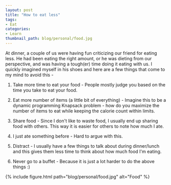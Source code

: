 ```yaml
---
layout: post
title: "How to eat less"
tags:
- Eat
categories:
- Learn
thumbnail_path: blog/personal/food.jpg
---
```


At dinner, a couple of us were having fun criticizing our friend for eating less. He had been eating the right amount, or he was dieting from our perspective, and was having a tough(er) time doing it eating with us. I quickly imagined myself in his shoes and here are a few things that come to my mind to avoid this - 

1. Take more time to eat your food - People mostly judge you based on the time you take to eat your food. 

2. Eat more number of items (a little bit of everything) - Imagine this to be a dynamic programming Knapsack problem - how do you maximize the number of items to eat while keeping the calorie count within limits.

3. Share food - Since I don't like to waste food, I usually end up sharing food with others. This way it is easier for others to note how much I ate. 

4. I just ate something before - Hard to argue with this.

5. Distract - I usually have a few things to talk about during dinner/lunch and this gives them less time to think about how much food I'm eating.

6. Never go to a buffet - Because it is just a lot harder to do the above things :)

{% include figure.html path="blog/personal/food.jpg" alt="Food" %}